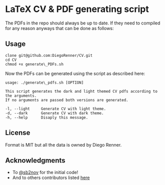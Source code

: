 # LaTeX CV & PDF generating script

The PDFs in the repo should always be up to date.
If they need to compiled for any reason anyways that can be done as follows:

## Usage

`clone git@github.com:DiegoRenner/CV.git`  
`cd CV`  
`chmod +x generate\_PDFs.sh`  

Now the PDFs can be generated using the script as described here:

`usage: ./generate\_pdfs.sh [OPTION]`  

`This script generates the dark and light themed CV pdfs according to the arguments.`  
`If no arguments are passed both versions are generated.`  

`-l, --light     Generate CV with light theme.`  
`-d, --dark      Generate CV with dark theme.`  
`-h, --help      Disaply this message.`

## License

Format is MIT but all the data is owned by Diego Renner. 

## Acknowledgments

* To [@sb2nov](https://github.com/sb2nov/) for the initial code!
* And to others contributors listed [here](https://github.com/sb2nov/resume/graphs/contributors)
